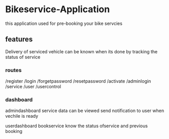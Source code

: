 # Bikeservice-Application
this application used for pre-booking your bike servcies 
 
## features
Delivery of serviced vehicle can be known when its done by tracking the status of service 

### routes
/register
/login
/forgetpassword
/resetpassword
/activate
/adminlogin
/service
/user
/usercontrol


### dashboard
 admindashboard service data can be viewed
 send notification to user when vechile is ready
 

 userdashboard bookservice 
 know the status ofservice and previous booking

